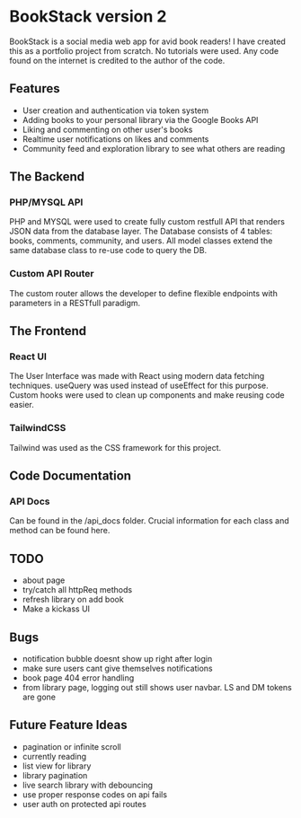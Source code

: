 # BookStack version 2

BookStack is a social media web app for avid book readers! I have created this as a portfolio project from scratch. No tutorials were used. Any code found on the internet is credited to the author of the code.



## Features
- User creation and authentication via token system
- Adding books to your personal library via the Google Books API
- Liking and commenting on other user's books
- Realtime user notifications on likes and comments
- Community feed and exploration library to see what others are reading



## The Backend

### PHP/MYSQL API
PHP and MYSQL were used to create fully custom restfull API that renders JSON data from the database layer. The Database consists of 4 tables: books, comments, community, and users. All model classes extend the same database class to re-use code to query the DB.

### Custom API Router
The custom router allows the developer to define flexible endpoints with parameters in a RESTfull paradigm.



## The Frontend

### React UI
The User Interface was made with React using modern data fetching techniques. useQuery was used instead of useEffect for this purpose. Custom hooks were used to clean up components and make reusing code easier.

### TailwindCSS
Tailwind was used as the CSS framework for this project.



## Code Documentation

### API Docs
Can be found in the /api_docs folder. Crucial information for each class and method can be found here. 



## TODO
- about page
- try/catch all httpReq methods
- refresh library on add book
- Make a kickass UI



## Bugs
- notification bubble doesnt show up right after login
- make sure users cant give themselves notifications
- book page 404 error handling
- from library page, logging out still shows user navbar. LS and DM tokens are gone



## Future Feature Ideas
- pagination or infinite scroll
- currently reading
- list view for library
- library pagination
- live search library with debouncing
- use proper response codes on api fails
- user auth on protected api routes
